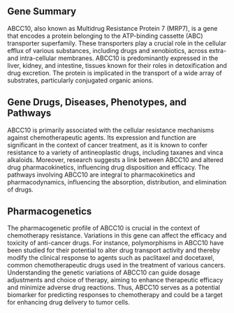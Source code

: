 ## Gene Summary
ABCC10, also known as Multidrug Resistance Protein 7 (MRP7), is a gene that encodes a protein belonging to the ATP-binding cassette (ABC) transporter superfamily. These transporters play a crucial role in the cellular efflux of various substances, including drugs and xenobiotics, across extra- and intra-cellular membranes. ABCC10 is predominantly expressed in the liver, kidney, and intestine, tissues known for their roles in detoxification and drug excretion. The protein is implicated in the transport of a wide array of substrates, particularly conjugated organic anions.

## Gene Drugs, Diseases, Phenotypes, and Pathways
ABCC10 is primarily associated with the cellular resistance mechanisms against chemotherapeutic agents. Its expression and function are significant in the context of cancer treatment, as it is known to confer resistance to a variety of antineoplastic drugs, including taxanes and vinca alkaloids. Moreover, research suggests a link between ABCC10 and altered drug pharmacokinetics, influencing drug disposition and efficacy. The pathways involving ABCC10 are integral to pharmacokinetics and pharmacodynamics, influencing the absorption, distribution, and elimination of drugs.

## Pharmacogenetics
The pharmacogenetic profile of ABCC10 is crucial in the context of chemotherapy resistance. Variations in this gene can affect the efficacy and toxicity of anti-cancer drugs. For instance, polymorphisms in ABCC10 have been studied for their potential to alter drug transport activity and thereby modify the clinical response to agents such as paclitaxel and docetaxel, common chemotherapeutic drugs used in the treatment of various cancers. Understanding the genetic variations of ABCC10 can guide dosage adjustments and choice of therapy, aiming to enhance therapeutic efficacy and minimize adverse drug reactions. Thus, ABCC10 serves as a potential biomarker for predicting responses to chemotherapy and could be a target for enhancing drug delivery to tumor cells.
